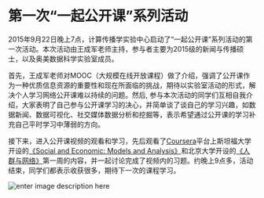 

# 第一次“一起公开课”系列活动

2015年9月22日晚上7点，计算传播学实验中心启动了“一起公开课”系列活动的第一次活动。本次活动由王成军老师主持，参与者主要为2015级的新闻与传播硕士，以及奥美数据科学实验室成员。

首先，王成军老师对MOOC（大规模在线开放课程）做了介绍，强调了公开课作为一种优质信息资源的重要性和现在所面临的挑战，期待以实验室活动的形式，解决个人学习网络公开课难以持续的问题。然后, 参与本次活动的同学们互相自我介绍，大家表明了自己参与公开课学习的决心，并简单谈了谈自己的学习兴趣，如数据新闻、数据可视化、社交媒体数据分析和挖掘等，表示希望通过公开课的学习补充自己平时学习中薄弱的方向。

接下来，进入公开课视频的观看和学习，先后观看了[Coursera](http://www.coursera.org)平台上斯坦福大学开设的[《Social and Economic: Models and Analysis》](https://www.coursera.org/course/networksonline)和北京大学开设的[《人群与网络》](https://www.coursera.org/learn/renqun-wangluo/home/welcome)第一周的内容，并一起讨论完成了视频内的习题。约晚上9点多，活动结束，同学们都表示收获很多，期待下一次的课程学习。

![enter image description here](:8089/wp-content/uploads/2015/09/webwxgetmsgimg.jpg)
